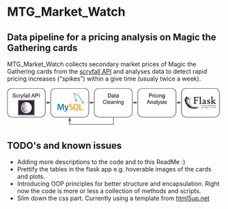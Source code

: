 # MTG_Market_Watch

## Data pipeline for a pricing analysis on Magic the Gathering cards
MTG_Market_Watch collects secondary market prices of Magic the Gathering cards from the [scryfall API](https://https://scryfall.com/docs/api) and analyses data to detect rapid 
pricing increases ("spikes") within a give time (usualy twice a week).

![This is an image](/assets/Overview.png)

## TODO's and known issues
- Adding more descriptions to the code and to this ReadMe :)
- Prettify the tables in the flask app e.g. hoverable images of the cards and plots.
- Introducing OOP principles for better structure and encapsulation. Right now the code is more or less a collection of methods and scripts.
- Slim down the css part. Currently using a template from [html5up.net](https://html5up.net)
